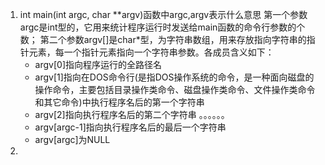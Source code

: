 1. int main(int argc, char **argv)函数中argc,argv表示什么意思
第一个参数argc是int型的，它用来统计程序运行时发送给main函数的命令行参数的个数；
第二个参数argv[]是char*型，为字符串数组，用来存放指向字符串的指针元素，每一个指针元素指向一个字符串参数。各成员含义如下：
    - argv[0]指向程序运行的全路径名
    - argv[1]指向在DOS命令行(是指DOS操作系统的命令，是一种面向磁盘的操作命令，主要包括目录操作类命令、磁盘操作类命令、文件操作类命令和其它命令)中执行程序名后的第一个字符串
    - argv[2]指向执行程序名后的第二个字符串
    。。。。。。
    - argv[argc-1]指向执行程序名后的最后一个字符串
    - argv[argc]为NULL
2. 